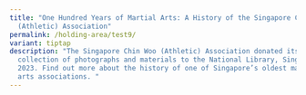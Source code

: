 ```yaml
---
title: "One Hundred Years of Martial Arts: A History of the Singapore Chin Woo
  (Athletic) Association"
permalink: /holding-area/test9/
variant: tiptap
description: "The Singapore Chin Woo (Athletic) Association donated its
  collection of photographs and materials to the National Library, Singapore, in
  2023. Find out more about the history of one of Singapore’s oldest martial
  arts associations. "
---
```


